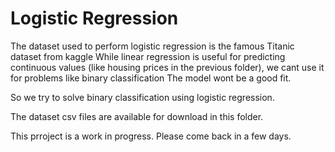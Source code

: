 <h1>Logistic Regression </h2>

The dataset used to perform logistic regression is the famous Titanic dataset from kaggle
While linear regression is useful for predicting continuous values (like housing prices in the previous folder), we cant use it for problems like binary classification 
The model wont be a good fit. 

So we try to solve binary classification using logistic regression. 

The dataset csv files are available for download in this folder. 

This prroject is a work in progress. Please come back in a few days. 


